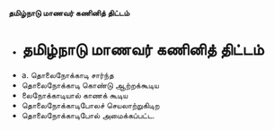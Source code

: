 **தமிழ்நாடு மாணவர் கணினித் திட்டம்**
- # தமிழ்நாடு மாணவர் கணினித் திட்டம்
- a. தொலைநோக்காடி சார்ந்த
- தொலைநோக்காடி கொண்டு ஆற்றக்கூடிய
- லைநோக்காடியால் காணக் கூடிய
- தொலைநோக்காடிபோலச் செயலாற்றுகிடிற
- தொலைநோக்காடிபோல் அமைக்கப்பட்ட.

